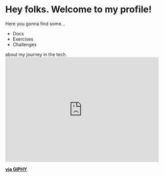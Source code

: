 # Hey folks. Welcome to my profile!

Here you gonna find some...
- Docs
- Exercises
- Challenges 

about my journey in the tech.
**<iframe src="https://giphy.com/embed/Lopx9eUi34rbq" width="480" height="327" frameBorder="0" class="giphy-embed" allowFullScreen></iframe><p><a href="https://giphy.com/gifs/token-Lopx9eUi34rbq">via GIPHY</a></p>**

